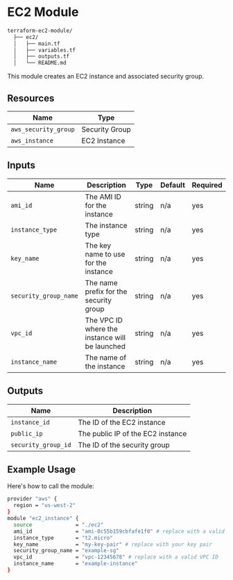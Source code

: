 # EC2 Module
```bash
terraform-ec2-module/
  ├── ec2/
  │   ├── main.tf
  │   ├── variables.tf
  │   ├── outputs.tf
  │   └── README.md
```

This module creates an EC2 instance and associated security group.

## Resources

| Name                   | Type             |
|------------------------|------------------|
| `aws_security_group`   | Security Group   |
| `aws_instance`         | EC2 Instance     |

## Inputs

| Name                  | Description                             | Type   | Default | Required |
|-----------------------|-----------------------------------------|--------|---------|----------|
| `ami_id`              | The AMI ID for the instance             | string | n/a     | yes      |
| `instance_type`       | The instance type                       | string | n/a     | yes      |
| `key_name`            | The key name to use for the instance    | string | n/a     | yes      |
| `security_group_name` | The name prefix for the security group  | string | n/a     | yes      |
| `vpc_id`              | The VPC ID where the instance will be launched | string | n/a     | yes      |
| `instance_name`       | The name of the instance                | string | n/a     | yes      |

## Outputs

| Name                | Description                       |
|---------------------|-----------------------------------|
| `instance_id`       | The ID of the EC2 instance        |
| `public_ip`         | The public IP of the EC2 instance |
| `security_group_id` | The ID of the security group      |


## Example Usage
Here's how to call the module:

``` bash
provider "aws" {
  region = "us-west-2"
}
module "ec2_instance" {
  source              = "./ec2"
  ami_id              = "ami-0c55b159cbfafe1f0" # replace with a valid AMI ID
  instance_type       = "t2.micro"
  key_name            = "my-key-pair" # replace with your key pair
  security_group_name = "example-sg"
  vpc_id              = "vpc-12345678" # replace with a valid VPC ID
  instance_name       = "example-instance"
}
```
